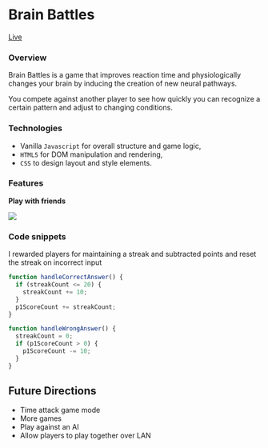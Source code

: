 # Brain Battles
[Live](http://www.brainbattles.xyz/)
### Overview
Brain Battles is a game that improves reaction time and physiologically changes your brain by inducing the creation of new neural pathways.

You compete against another player to see how quickly you can recognize a certain pattern and adjust to changing conditions.

### Technologies
* Vanilla `Javascript` for overall structure and game logic,
* `HTML5` for DOM manipulation and rendering,
* `CSS` to design layout and style elements.

### Features
**Play with friends**

![](http://res.cloudinary.com/dhsavotqt/image/upload/v1507316260/brain_battles_gif_vxrkfv.gif)
### Code snippets
I rewarded players for maintaining a streak and subtracted points and reset the streak on incorrect input
```javascript
function handleCorrectAnswer() {
  if (streakCount <= 20) {
    streakCount += 10;
  }
  p1ScoreCount += streakCount;
}

function handleWrongAnswer() {
  streakCount = 0;
  if (p1ScoreCount > 0) {
    p1ScoreCount -= 10;
  }
}
```
## Future Directions
* Time attack game mode
* More games
* Play against an AI
* Allow players to play together over LAN
